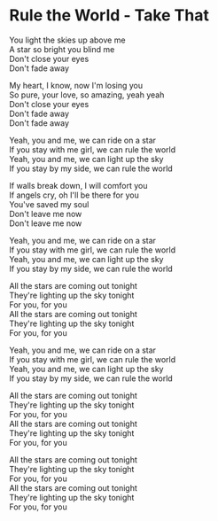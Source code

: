 # Rule the World - Take That

You light the skies up above me\
A star so bright you blind me\
Don't close your eyes\
Don't fade away

My heart, I know, now I'm losing you\
So pure, your love, so amazing, yeah yeah\
Don't close your eyes\
Don't fade away\
Don't fade away

Yeah, you and me, we can ride on a star\
If you stay with me girl, we can rule the world\
Yeah, you and me, we can light up the sky\
If you stay by my side, we can rule the world

If walls break down, I will comfort you\
If angels cry, oh I'll be there for you\
You've saved my soul\
Don't leave me now\
Don't leave me now

Yeah, you and me, we can ride on a star\
If you stay with me girl, we can rule the world\
Yeah, you and me, we can light up the sky\
If you stay by my side, we can rule the world

All the stars are coming out tonight\
They're lighting up the sky tonight\
For you, for you\
All the stars are coming out tonight\
They're lighting up the sky tonight\
For you, for you

Yeah, you and me, we can ride on a star\
If you stay with me girl, we can rule the world\
Yeah, you and me, we can light up the sky\
If you stay by my side, we can rule the world

All the stars are coming out tonight\
They're lighting up the sky tonight\
For you, for you\
All the stars are coming out tonight\
They're lighting up the sky tonight\
For you, for you

All the stars are coming out tonight\
They're lighting up the sky tonight\
For you, for you\
All the stars are coming out tonight\
They're lighting up the sky tonight\
For you, for you